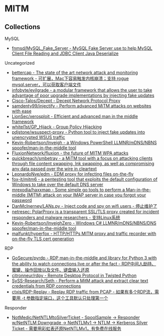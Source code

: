 # MITM

## Collections

MySQL

* [fnmsd/MySQL_Fake_Server - MySQL Fake Server use to help MySQL Client File Reading and JDBC Client Java Deserialize](https://github.com/fnmsd/MySQL_Fake_Server)

Uncategorized

* [bettercap - The state of the art network attack and monitoring framework - 可扩展，Mac下容易触发内核崩溃；支持 rogue mysql.server，可以获取客户端文件](https://github.com/bettercap/bettercap)
* [infobyte/evilgrade - a modular framework that allows the user to take advantage of poor upgrade implementations by injecting fake updates](https://github.com/infobyte/evilgrade)
* [Cisco-Talos/Decept - Decept Network Protocol Proxy](https://github.com/Cisco-Talos/Decept)
* [samdenty99/injectify - Perform advanced MiTM attacks on websites with ease](https://github.com/samdenty99/injectify)
* [LionSec/xerosploit - Efficient and advanced man in the middle framework](https://github.com/LionSec/xerosploit)
* [whitel1st/GP_Hijack - Group Policy Hijacking](https://github.com/whitel1st/GP_Hijack)
* [pdjstone/wsuspect-proxy - Python tool to inject fake updates into unencrypted WSUS traffic](https://github.com/pdjstone/wsuspect-proxy)
* [Kevin-Robertson/Inveigh - a Windows PowerShell LLMNR/mDNS/NBNS spoofer/man-in-the-middle tool](https://github.com/Kevin-Robertson/Inveigh)
* [FluxionNetwork/fluxion - the future of MITM WPA attacks](https://github.com/FluxionNetwork/fluxion)
* [quickbreach/smbetray - a MiTM tool with a focus on attacking clients through file content swapping, lnk swapping, as well as compromising any data passed over the wire in cleartext](https://github.com/quickbreach/smbetray)
* [LeonardoNve/edm - EDM proxy for infecting files on-the-fly](https://github.com/LeonardoNve/edm)
* [fox-it/mitm6 - a pentesting tool that exploits the default configuration of Windows to take over the default DNS server](https://github.com/fox-it/mitm6)
* [mrexodia/haxxmap - Some simple go tools to perform a Man-in-the-middle (MITM) attack on your IMAP server in case you forgot your password](https://github.com/mrexodia/haxxmap)
* [DanMcInerney/LANs.py - Inject code and spy on wifi users - 停止维护了](https://github.com/DanMcInerney/LANs.py)
* [netresec: PolarProxy is a transparent SSL/TLS proxy created for incident responders and malware researchers - 支持Linux系统](https://www.netresec.com/?page=PolarProxy)
* [Kevin-Robertson/InveighZero - Windows C# LLMNR/mDNS/NBNS/DNS spoofer/man-in-the-middle tool](https://github.com/Kevin-Robertson/InveighZero)
* [malfunkt/hyperfox - HTTP/HTTPs MITM proxy and traffic recorder with on-the-fly TLS cert generation](https://github.com/malfunkt/hyperfox)

RDP

* [GoSecure/pyrdp - RDP man-in-the-middle and library for Python 3 with the ability to watch connections live or after the fact - RDP中间人劫持、蜜罐、操作回放以及文件、键盘输入还原](https://github.com/GoSecure/pyrdp)
* [citronneur/rdpy - Remote Desktop Protocol in Twisted Python](https://github.com/citronneur/rdpy)
* [SySS-Research/Seth - Perform a MitM attack and extract clear text credentials from RDP connections](https://github.com/SySS-Research/Seth)
* [ctxis/RDP-Replay - Replay RDP traffic from PCAP - 如果有多个RDP流，需要用 -t 参数指定端口，这个工具默认只处理第一个](https://github.com/ctxis/RDP-Replay)

Responder

* [NotMedic/NetNTLMtoSilverTicket - SpoolSample -> Responder w/NetNTLM Downgrade -> NetNTLMv1 -> NTLM -> Kerberos Silver Ticket - 需要用彩虹表还原NetNTLMv1，有免费在线服务](https://github.com/NotMedic/NetNTLMtoSilverTicket)

